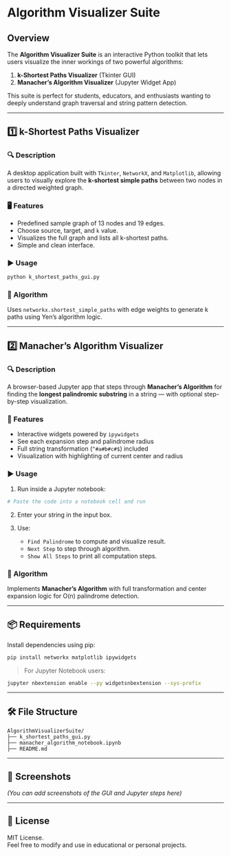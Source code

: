 
# Algorithm Visualizer Suite

## Overview

The **Algorithm Visualizer Suite** is an interactive Python toolkit that lets users visualize the inner workings of two powerful algorithms:

1. **k-Shortest Paths Visualizer** (Tkinter GUI)
2. **Manacher’s Algorithm Visualizer** (Jupyter Widget App)

This suite is perfect for students, educators, and enthusiasts wanting to deeply understand graph traversal and string pattern detection.

---

## 1️⃣ k-Shortest Paths Visualizer

### 🔍 Description
A desktop application built with `Tkinter`, `NetworkX`, and `Matplotlib`, allowing users to visually explore the **k-shortest simple paths** between two nodes in a directed weighted graph.

### 🖥️ Features

- Predefined sample graph of 13 nodes and 19 edges.
- Choose source, target, and `k` value.
- Visualizes the full graph and lists all k-shortest paths.
- Simple and clean interface.

### ▶️ Usage

```bash
python k_shortest_paths_gui.py
```

### 🧠 Algorithm

Uses `networkx.shortest_simple_paths` with edge weights to generate k paths using Yen’s algorithm logic.

---

## 2️⃣ Manacher’s Algorithm Visualizer

### 🔍 Description
A browser-based Jupyter app that steps through **Manacher’s Algorithm** for finding the **longest palindromic substring** in a string — with optional step-by-step visualization.

### 🧩 Features

- Interactive widgets powered by `ipywidgets`
- See each expansion step and palindrome radius
- Full string transformation (`^#a#b#c#$`) included
- Visualization with highlighting of current center and radius

### ▶️ Usage

1. Run inside a Jupyter notebook:
```python
# Paste the code into a notebook cell and run
```

2. Enter your string in the input box.

3. Use:
   - `Find Palindrome` to compute and visualize result.
   - `Next Step` to step through algorithm.
   - `Show All Steps` to print all computation steps.

### 🧠 Algorithm

Implements **Manacher’s Algorithm** with full transformation and center expansion logic for O(n) palindrome detection.

---

## 📦 Requirements

Install dependencies using pip:

```bash
pip install networkx matplotlib ipywidgets
```

> For Jupyter Notebook users:
```bash
jupyter nbextension enable --py widgetsnbextension --sys-prefix
```

---

## 🛠️ File Structure

```
AlgorithmVisualizerSuite/
├── k_shortest_paths_gui.py
├── manacher_algorithm_notebook.ipynb
├── README.md
```

---

## 📸 Screenshots

*(You can add screenshots of the GUI and Jupyter steps here)*

---

## 📄 License

MIT License.  
Feel free to modify and use in educational or personal projects.
